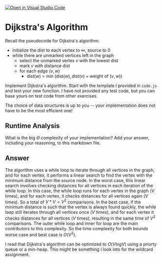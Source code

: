 [![Open in Visual Studio Code](https://classroom.github.com/assets/open-in-vscode-718a45dd9cf7e7f842a935f5ebbe5719a5e09af4491e668f4dbf3b35d5cca122.svg)](https://classroom.github.com/online_ide?assignment_repo_id=12742740&assignment_repo_type=AssignmentRepo)
# Dijkstra's Algorithm

Recall the pseudocode for Dijkstra's algorithm:
- initialize the dist to each vertex to $\infty$, source to 0
- while there are unmarked vertices left in the graph
    - select the unmarked vertex $v$ with the lowest dist
    - mark $v$ with distance dist
    - for each edge $(v,w)$
        - dist($w$) = min $\left(\textrm{dist}(w), \textrm{dist}(v) + \textrm{weight of }(v, w)\right)$

Implement Dijkstra's algorithm. Start with the template I provided in `code.js`
and test your new function. I have not provided any test code, but you can base
yours on test code from other exercises.

The choice of data structures is up to you -- your implementation does not have
to be the most efficient one!

## Runtime Analysis

What is the big $\Theta$ complexity of your implementation? Add your
answer, including your reasoning, to this markdown file.

## Answer

The algorithm uses a while loop to iterate through all vertices in the graph, and for each vertex, it performs a linear search to find the vertex with the minimum distance from the source node. In the worst case, this linear search involves checking distances for all vertices in each iteration of the while loop. In this case, the while loop runs for each vertex in the graph ($V$ times), and for each vertex, it checks distances for all vertices again ($V$ times). So a total of $V * V = V^2$ comparisons. In the best case, if the minimum distance is such that the vertex is always found quickly, the while loop still iterates through all vertices once ($V$ times), and for each vertex it checks distances for all vertices ($V$ times), resulting in the same time of $V^2$ comparisons. The outer while loop and inner for loop are the main contributors to this complexity. So the time complexity for both bounds worse case and best case is $O(V^2)$. 

I read that Dijkstra's algorithm can be optimized to $O(V log V)$ using a priorty queue or a min-heap. This might be something I look into for the wildcard assignment. 
